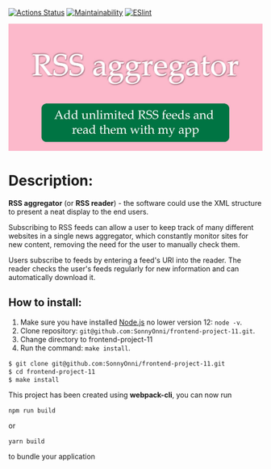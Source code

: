 [![Actions Status](https://github.com/SonnyOnni/frontend-project-11/workflows/hexlet-check/badge.svg)](https://github.com/SonnyOnni/frontend-project-11/actions)
[![Maintainability](https://api.codeclimate.com/v1/badges/76ff6abd7d3f7bc201c5/maintainability)](https://codeclimate.com/github/SonnyOnni/frontend-project-11/maintainability)
[![ESlint](https://github.com/SonnyOnni/frontend-project-11/actions/workflows/eslint.yml/badge.svg)](https://github.com/SonnyOnni/frontend-project-11/actions)

<p align="center">
  <a href="https://frontend-project-11-sigma.vercel.app/">
    <img alt="aggregator" src="src/img/RSS-title.jpg">
  </a>
</p>

# Description: 
**RSS aggregator** (or **RSS reader**) - the software could use the XML structure to present a neat display to the end users.

Subscribing to RSS feeds can allow a user to keep track of many different websites in a single news aggregator, which constantly monitor sites for new content, removing the need for the user to manually check them. 

Users subscribe to feeds by entering a feed's URI into the reader. The reader checks the user's feeds regularly for new information and can automatically download it.

## How to install:
1. Make sure you have installed [Node.js](https://nodejs.org/en/) no lower version 12: ```node -v```.
2. Clone repository: ```git@github.com:SonnyOnni/frontend-project-11.git```.
3. Change directory to frontend-project-11
4. Run the command: ```make install```.

```shell
$ git clone git@github.com:SonnyOnni/frontend-project-11.git
$ cd frontend-project-11
$ make install
```

This project has been created using **webpack-cli**, you can now run

```
npm run build
```

or

```
yarn build
```

to bundle your application
